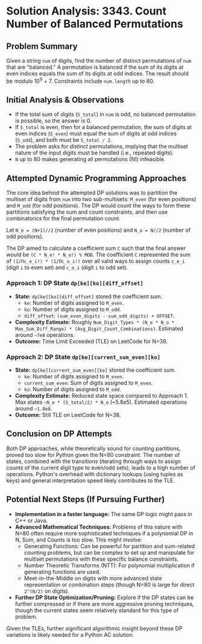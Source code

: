 # Solution Analysis: 3343. Count Number of Balanced Permutations

## Problem Summary
Given a string `num` of digits, find the number of distinct permutations of `num` that are "balanced." A permutation is balanced if the sum of its digits at even indices equals the sum of its digits at odd indices. The result should be modulo 10<sup>9</sup> + 7. Constraints include `num.length` up to 80.

## Initial Analysis & Observations
- If the total sum of digits (`S_total`) in `num` is odd, no balanced permutation is possible, so the answer is 0.
- If `S_total` is even, then for a balanced permutation, the sum of digits at even indices (`S_even`) must equal the sum of digits at odd indices (`S_odd`), and both must be `S_total / 2`.
- The problem asks for *distinct* permutations, implying that the multiset nature of the input digits must be handled (i.e., repeated digits).
- `N` up to 80 makes generating all permutations (N!) infeasible.

## Attempted Dynamic Programming Approaches

The core idea behind the attempted DP solutions was to partition the multiset of digits from `num` into two sub-multisets: `M_even` (for even positions) and `M_odd` (for odd positions). The DP would count the ways to form these partitions satisfying the sum and count constraints, and then use combinatorics for the final permutation count.

Let `N_e = (N+1)//2` (number of even positions) and `N_o = N//2` (number of odd positions).

The DP aimed to calculate a coefficient sum `C` such that the final answer would be `(C * N_e! * N_o!) % MOD`. The coefficient `C` represented the sum of `(1/Πc_e_i!) * (1/Πc_o_i!)` over all valid ways to assign counts `c_e_i` (digit `i` to even set) and `c_o_i` (digit `i` to odd set).

### Approach 1: DP State `dp[ke][ko][diff_offset]`
-   **State:** `dp[ke][ko][diff_offset]` stored the coefficient sum.
    -   `ke`: Number of digits assigned to `M_even`.
    -   `ko`: Number of digits assigned to `M_odd`.
    -   `diff_offset`: `(sum_even_digits - sum_odd_digits) + OFFSET`.
-   **Complexity Estimate:** Roughly `Num_Digit_Types * (N_e * N_o * Max_Sum_Diff_Range) * (Avg_Digit_Count_Combinations)`. Estimated around `~7e8` operations.
-   **Outcome:** Time Limit Exceeded (TLE) on LeetCode for N=38.

### Approach 2: DP State `dp[ke][current_sum_even][ko]`
-   **State:** `dp[ke][current_sum_even][ko]` stored the coefficient sum.
    -   `ke`: Number of digits assigned to `M_even`.
    -   `current_sum_even`: Sum of digits assigned to `M_even`.
    -   `ko`: Number of digits assigned to `M_odd`.
-   **Complexity Estimate:** Reduced state space compared to Approach 1. Max states `~N_e * (S_total/2) * N_o` (~5.8e5). Estimated operations around `~1.8e8`.
-   **Outcome:** Still TLE on LeetCode for N=38.

## Conclusion on DP Attempts
Both DP approaches, while theoretically sound for counting partitions, proved too slow for Python given the N=80 constraint. The number of states, combined with the transitions (iterating through ways to assign counts of the current digit type to even/odd sets), leads to a high number of operations. Python's overhead with dictionary lookups (using tuples as keys) and general interpretation speed likely contributes to the TLE.

## Potential Next Steps (If Pursuing Further)
-   **Implementation in a faster language:** The same DP logic might pass in C++ or Java.
-   **Advanced Mathematical Techniques:** Problems of this nature with N=80 often require more sophisticated techniques if a polynomial DP in N, Sum, and Counts is too slow. This might involve:
    -   Generating Functions: Can be powerful for partition and sum-related counting problems, but can be complex to set up and manipulate for multiset permutations with these specific balance constraints.
    -   Number Theoretic Transforms (NTT): For polynomial multiplication if generating functions are used.
    -   Meet-in-the-Middle on digits with more advanced state representation or combination steps (though N=80 is large for direct `2^(N/2)` on digits).
-   **Further DP State Optimization/Pruning:** Explore if the DP states can be further compressed or if there are more aggressive pruning techniques, though the current states seem relatively standard for this type of problem.

Given the TLEs, further significant algorithmic insight beyond these DP variations is likely needed for a Python AC solution. 